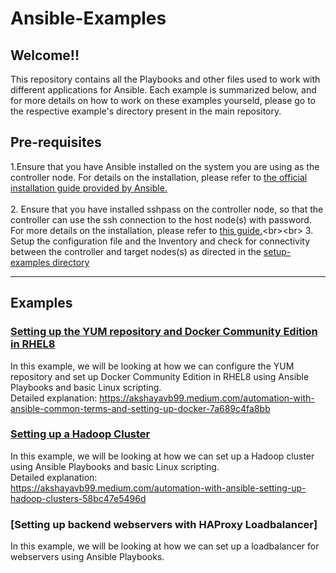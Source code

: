 # Ansible-Examples
## Welcome!!<br>
This repository contains all the Playbooks and other files used to work with different applications for Ansible. Each example is summarized below, and for more details on how to work on these examples yourseld, please go to the respective example's directory present in the main repository.<br>

## Pre-requisites<br>
1.Ensure that you have Ansible installed on the system you are using as the controller node. For details on the installation, please refer to [the official installation guide provided by Ansible.](https://docs.ansible.com/ansible/latest/installation_guide/index.html)<br><br>
2. Ensure that you have installed sshpass on the controller node, so that the controller can use the ssh connection to the host node(s) with password. For more details on the installation, please refer to [this guide.](https://www.tecmint.com/sshpass-non-interactive-ssh-login-shell-script-ssh-password/#:~:text=Install%20sshpass%20on%20Linux%20Systems%20In%20RedHat%2FCentOS%20based,can%20install%20it%20using%20apt-get%20command%20as%20shown.)<br><br>
3. Setup the configuration file and the Inventory and check for connectivity between the controller and target nodes(s) as directed in the [setup-examples directory](https://github.com/akshayavb99/Ansible-Examples/tree/main/setup-samples)

-----
 
## Examples
### [Setting up the YUM repository and Docker Community Edition in RHEL8](https://github.com/akshayavb99/Ansible-Examples/tree/main/docker-webserver)
In this example, we will be looking at how we can configure the YUM repository and set up Docker Community Edition in RHEL8 using Ansible Playbooks and basic Linux scripting.<br>
Detailed explanation: https://akshayavb99.medium.com/automation-with-ansible-common-terms-and-setting-up-docker-7a689c4fa8bb <br>

### [Setting up a Hadoop Cluster](https://github.com/akshayavb99/Ansible-Examples/tree/main/setup-hadoop)
In this example, we will be looking at how we can set up a Hadoop cluster using Ansible Playbooks and basic Linux scripting.<br>
Detailed explanation:<br> https://akshayavb99.medium.com/automation-with-ansible-setting-up-hadoop-clusters-58bc47e5496d <br>

### [Setting up backend webservers with HAProxy Loadbalancer]
In this example, we will be looking at how we can set up a loadbalancer for webservers using Ansible Playbooks.<br>

